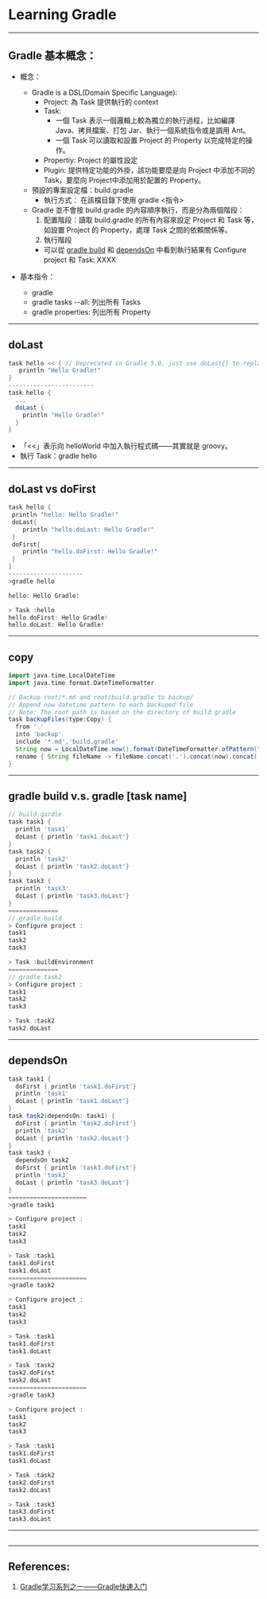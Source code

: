 # Learning Gradle
----------------------------
## Gradle 基本概念：
* 概念：
  * Gradle is a DSL(Domain Specific Language):
    * Project: 為 Task 提供執行的 context
    * Task: 
      * 一個 Task 表示一個邏輯上較為獨立的執行過程，比如編譯 Java、拷貝檔案、打包 Jar、執行一個系統指令或是調用 Ant。
      * 一個 Task 可以讀取和設置 Project 的 Property 以完成特定的操作。
    * Propertiy: Project 的屬性設定
    * Plugin: 提供特定功能的外掛，該功能要麼是向 Project 中添加不同的 Task，要麼向 Project中添加用於配置的 Property。
  * 預設的專案設定檔：build.gradle
    * 執行方式： 在該檔目錄下使用 gradle <指令>
  * Gradle 並不會按 build.gradle 的內容順序執行，而是分為兩個階段：
    1. 配置階段：讀取 build.gradle 的所有內容來設定 Project 和 Task 等，如設置 Project 的 Property，處理 Task 之間的依賴關係等。
    2. 執行階段
    * 可以從 [gradle build](#gradle_build) 和 [dependsOn](#dependsOn) 中看到執行結果有 Configure project 和 Task: XXXX

* 基本指令：
  * gradle
  * gradle tasks --all: 列出所有 Tasks
  * gradle properties: 列出所有 Property
---
## doLast
```groovy
task hello << { // Deprecated in Gradle 5.0, just use doLast{} to replace it.
   println "Hello Gradle!"
}
------------------------
task hello {
  ...
  doLast {
    println "Hello Gradle!"
  }
}
```
  * 「<<」表示向 helloWorld 中加入執行程式碼——其實就是 groovy。
  * 執行 Task：gradle hello
---
## doLast vs doFirst
```groovy
task hello {
 println "hello: Hello Gradle!"
 doLast{
	println "hello.doLast: Hello Gradle!"
 }
 doFirst{
	println "hello.doFirst: Hello Gradle!"
 }
}
---------------------
>gradle hello

hello: Hello Gradle!

> Task :hello
hello.doFirst: Hello Gradle!
hello.doLast: Hello Gradle!
```
---
## copy
```groovy
import java.time.LocalDateTime
import java.time.format.DateTimeFormatter

// Backup root/*.md and root/build.gradle to backup/
// Append now datetime pattern to each backuped file
// Note: The root path is based on the directory of build.gradle
task backupFiles(type:Copy) {
  from '.'
  into 'backup'
  include '*.md','build.gradle'
  String now = LocalDateTime.now().format(DateTimeFormatter.ofPattern("yyyyMMdd-HHmmss"))
  rename { String fileName -> fileName.concat('.').concat(now).concat('.').concat('bk') }  
}
```
---
## <a name="gradle_build"></a>gradle build v.s. gradle [task name]
```groovy
// build.gardle
task task1 {
  println 'task1'
  doLast { println 'task1.doLast'}
}
task task2 {
  println 'task2'
  doLast { println 'task2.doLast'}
}
task task3 {
  println 'task3'
  doLast { println 'task3.doLast'}
}
==============
// gradle build
> Configure project :
task1
task2
task3

> Task :buildEnvironment
==============
// gradle task2
> Configure project :
task1
task2
task3

> Task :task2
task2.doLast
```
---
## <a name="dependsOn"></a>dependsOn
``` groovy
task task1 {
  doFirst { println 'task1.doFirst'}
  println 'task1'
  doLast { println 'task1.doLast'}
}
task task2(dependsOn: task1) {
  doFirst { println 'task2.doFirst'}
  println 'task2'
  doLast { println 'task2.doLast'}
}
task task3 {
  dependsOn task2
  doFirst { println 'task3.doFirst'}
  println 'task3'
  doLast { println 'task3.doLast'}
}
======================
>gradle task1

> Configure project :
task1
task2
task3

> Task :task1
task1.doFirst
task1.doLast
======================
>gradle task2

> Configure project :
task1
task2
task3

> Task :task1
task1.doFirst
task1.doLast

> Task :task2
task2.doFirst
task2.doLast
======================
>gradle task3

> Configure project :
task1
task2
task3

> Task :task1
task1.doFirst
task1.doLast

> Task :task2
task2.doFirst
task2.doLast

> Task :task3
task3.doFirst
task3.doLast
```
---
## 
---
##  References:
1. [Gradle学习系列之一——Gradle快速入门](https://www.cnblogs.com/davenkin/p/gradle-learning-1.html)
